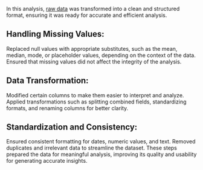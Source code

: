 In this analysis, [raw data](https://github.com/Sandeepmothe/Data-Analysis-with-excel/blob/main/m011.xlsx) was transformed into a clean and structured format, ensuring it was ready for accurate and efficient analysis.

## Handling Missing Values:

Replaced null values with appropriate substitutes, such as the mean, median, mode, or placeholder values, depending on the context of the data.
Ensured that missing values did not affect the integrity of the analysis.
## Data Transformation:

Modified certain columns to make them easier to interpret and analyze.
Applied transformations such as splitting combined fields, standardizing formats, and renaming columns for better clarity.
## Standardization and Consistency:

Ensured consistent formatting for dates, numeric values, and text.
Removed duplicates and irrelevant data to streamline the dataset.
These steps prepared the data for meaningful analysis, improving its quality and usability for generating accurate insights.
